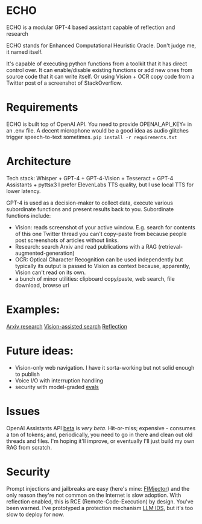 # ECHO
ECHO is a modular GPT-4 based assistant capable of reflection and research

ECHO stands for Enhanced Computational Heuristic Oracle.
Don't judge me, it named itself.

It's capable of executing python functions from a toolkit that it has direct control over.
It can enable/disable existing functions or add new ones from source code that it can write itself.
Or using Vision + OCR copy code from a Twitter post of a screenshot of StackOverflow.

# Requirements
ECHO is built top of OpenAI API. You need to provide OPENAI_API_KEY=<key> in an .env file.
A decent microphone would be a good idea as audio glitches trigger speech-to-text sometimes.
```pip install -r requirements.txt```

# Architecture
Tech stack: Whisper + GPT-4 + GPT-4-Vision + Tesseract + GPT-4 Assistants + pyttsx3
I prefer ElevenLabs TTS quality, but I use local TTS for lower latency.

GPT-4 is used as a decision-maker to collect data, execute various subordinate functions and present results back to you.
Subordinate functions include:
- Vision: reads screenshot of your active window. E.g. search for contents of this one Twitter thread you can't copy-paste from because people post screenshots of articles without links.
- Research: search Arxiv and read publications with a RAG (retrieval-augmented-generation)
- OCR: Optical Character Recognition can be used independently but typically its output is passed to Vision as context because, apparently, Vision can't read on its own.
- a bunch of minor utilities: clipboard copy/paste, web search, file download, browse url

# Examples:
[Arxiv research](https://youtu.be/jcOXYQat21s?feature=shared)
[Vision-assisted search](https://youtu.be/DOMdUyO5oKg?feature=shared)
[Reflection](https://youtube.com/shorts/-I45bmOfca4?feature=shared)

# Future ideas:
- Vision-only web navigation. I have it sorta-working but not solid enough to publish
- Voice I/O with interruption handling
- security with model-graded [evals](https://github.com/openai/evals/blob/main/docs/build-eval.md)

# Issues
OpenAI Assistants API [beta](https://platform.openai.com/docs/api-reference/assistants) is *very beta*. Hit-or-miss; expensive - consumes a ton of tokens; and, periodically, you need to go in there and clean out old threads and files. I'm hoping it'll improve, or eventually I'll just build my own RAG from scratch.

# Security
Prompt injections and jailbreaks are easy (here's mine: [FIMjector](https://github.com/wwa/FIMjector)) and the only reason they're not common on the Internet is slow adoption. With reflection enabled, this is RCE (Remote-Code-Execution) by design. You've been warned.
I've prototyped a protection mechanism [LLM IDS](https://x.com/witoldwaligora/status/1748135598089556098), but it's too slow to deploy for now.